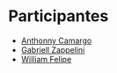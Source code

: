 # Participantes
- [Anthonny Camargo](https://github.com/AnthonnyLac)
- [Gabriell Zappelini](https://github.com/ZappGod)
- [William Felipe](https://github.com/WilliamFelipeCosc)
